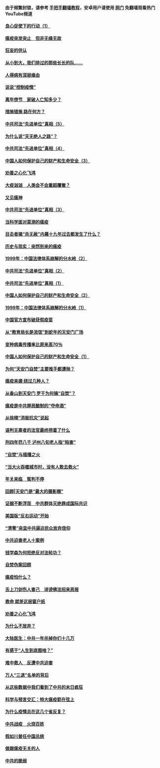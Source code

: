 #### 由于频繁封锁，请参考 [手把手翻墙教程](https://github.com/gfw-breaker/guides/wiki/)，安卓用户请使用 [网门](https://github.com/gfw-breaker/nogfw/blob/master/dl.md?t=02261202) 免翻墙观看热门YouTube频道 

#### [良心促使下的行动（1）](../pages/19/421302.md?t=02261202) 

#### [瘟疫突发突止　但非无缘无故](../pages/19/421281.md?t=02261202) 

#### [狂妄的供认](../pages/19/421199.md?t=02261202) 

#### [从小到大，我们排过的那些长长的队……](../pages/19/421243.md?t=02261202) 

#### [人得病有深层缘由](../pages/19/420864.md?t=02261202) 

#### [说说“控制疫情”](../pages/19/420831.md?t=02261202) 

#### [离年傍节　家破人亡知多少？](../pages/19/420563.md?t=02261202) 

#### [措施错施  路在何方？](../pages/19/420076.md?t=02261202) 

#### [中共司法“先进单位”真相（5）](../pages/19/419453.md?t=02261202) 

#### [为什么说“天无绝人之路”？](../pages/19/419618.md?t=02261202) 

#### [中共司法“先进单位”真相（4）](../pages/19/419452.md?t=02261202) 

#### [中国人如何保护自己的财产和生命安全（3）](../pages/19/419405.md?t=02261202) 

#### [劝善之心化飞鸿](../pages/19/418758.md?t=02261202) 

#### [大疫汹汹　人类会不会重蹈覆辙？](../pages/19/419691.md?t=02261202) 

#### [又见瘟神](../pages/19/419225.md?t=02261202) 

#### [中共司法“先进单位”真相（3）](../pages/19/419451.md?t=02261202) 

#### [当科学面对莫测的瘟疫](../pages/19/419625.md?t=02261202) 

#### [目击者揭“杀无赦”内幕十九年过去都发生了什么？](../pages/19/419617.md?t=02261202) 

#### [历史与现实：突然到来的瘟疫](../pages/19/419619.md?t=02261202) 

#### [1999年：中国法律体系崩解的分水岭（2）](../pages/19/419455.md?t=02261202) 

#### [中共司法“先进单位”真相（2）](../pages/19/419450.md?t=02261202) 

#### [中共司法“先进单位”真相（1）](../pages/19/419449.md?t=02261202) 

#### [中国人如何保护自己的财产和生命安全（2）](../pages/19/419404.md?t=02261202) 

#### [1999年：中国法律体系崩解的分水岭（1）](../pages/19/419454.md?t=02261202) 

#### [中国官方宣布破获假疫苗](../pages/19/419504.md?t=02261202) 

#### [从“教育局长是流氓”到蛇年的天安门广场](../pages/19/419470.md?t=02261202) 

#### [变种病毒传播率比原来高70％](../pages/19/419456.md?t=02261202) 

#### [中国人如何保护自己的财产和生命安全（1）](../pages/19/419403.md?t=02261202) 

#### [为何“天安门自焚”主要推手都遭殃？](../pages/19/419348.md?t=02261202) 

#### [瘟疫来袭 绕过几种人？](../pages/19/419349.md?t=02261202) 

#### [从香山到天安门 罗干为何搞“自焚”？](../pages/19/419270.md?t=02261202) 

#### [瘟疫是中共罪恶酿制的“夺命酒”](../pages/19/419223.md?t=02261202) 

#### [从徐栩“消极抗灾”说起](../pages/19/419224.md?t=02261202) 

#### [诬判无辜者的法官最终捞着了什么](../pages/19/419268.md?t=02261202) 

#### [刑四年罚八千 泸州八旬老人指“陷害”](../pages/19/419232.md?t=02261202) 

#### [“自焚”与插播之火](../pages/19/419226.md?t=02261202) 

#### [“当大火吞噬城市时，没有人敢去救火”](../pages/19/419077.md?t=02261202) 

#### [年关来临　冤判不停](../pages/19/419093.md?t=02261202) 

#### [回顾|天安门是“最大的摄影棚”](../pages/19/380866.md?t=02261202) 

#### [证据不断浮现　中共群体灭绝罪成国际共识](../pages/19/419031.md?t=02261202) 

#### [美国版“反右运动”开始](../pages/19/419030.md?t=02261202) 

#### [“清零”突显中共逼迫民众放弃信仰](../pages/19/418995.md?t=02261202) 

#### [中共迫害老人十案例](../pages/19/418831.md?t=02261202) 

#### [钱学森为何拒绝反对法轮功？](../pages/19/418905.md?t=02261202) 

#### [自焚伪案回顾](../pages/19/418799.md?t=02261202) 

#### [瘟疫怕什么？](../pages/19/418800.md?t=02261202) 

#### [舌上刀剑伤人害己　诽谤佛法招来恶报](../pages/19/418731.md?t=02261202) 

#### [救命 就差这层窗户纸](../pages/19/418706.md?t=02261202) 

#### [劝善之心化飞鸿](../pages/19/416766.md?t=02261202) 

#### [为什么不放弃？](../pages/19/418691.md?t=02261202) 

#### [大陆医生：中共一年杀掉你们十几万](../pages/19/418670.md?t=02261202) 

#### [有感于“人生到底图啥？”](../pages/19/418624.md?t=02261202) 

#### [难中救人　反遭中共迫害](../pages/19/418414.md?t=02261202) 

#### [万人“三退”名单的背后](../pages/19/418505.md?t=02261202) 

#### [从这些数据中我们看到了中共的末日疯狂](../pages/19/418420.md?t=02261202) 

#### [科学与预言交汇：特大瘟疫箭在弦上](../pages/19/418266.md?t=02261202) 

#### [为什么疫情总在这几个省反复？](../pages/19/418219.md?t=02261202) 

#### [中共战疫　火烧百姓](../pages/19/418220.md?t=02261202) 

#### [假如川普任中国总统](../pages/19/418174.md?t=02261202) 

#### [做跟瘟疫无关的人](../pages/19/418171.md?t=02261202) 

#### [中共的脆弱](../pages/19/418196.md?t=02261202) 

